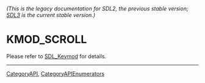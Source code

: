 ###### (This is the legacy documentation for SDL2, the previous stable version; [SDL3](https://wiki.libsdl.org/SDL3/) is the current stable version.)
# KMOD_SCROLL

Please refer to [SDL_Keymod](SDL_Keymod) for details.

----
[CategoryAPI](CategoryAPI), [CategoryAPIEnumerators](CategoryAPIEnumerators)

